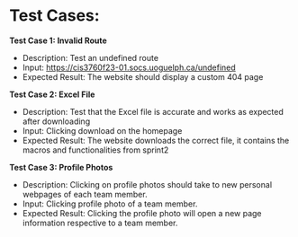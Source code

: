 # Test Cases:

**Test Case 1: Invalid Route**
- Description: Test an undefined route
- Input: https://cis3760f23-01.socs.uoguelph.ca/undefined
- Expected Result: The website should display a custom 404 page

**Test Case 2: Excel File**
- Description: Test that the Excel file is accurate and works as expected after downloading
- Input: Clicking download on the homepage
- Expected Result: The website downloads the correct file, it contains the macros and functionalities from sprint2

**Test Case 3: Profile Photos**
- Description: Clicking on profile photos should take to new personal webpages of each team member.
- Input: Clicking profile photo of a team member.
- Expected Result: Clicking the profile photo will open a new page information respective to a team member.

